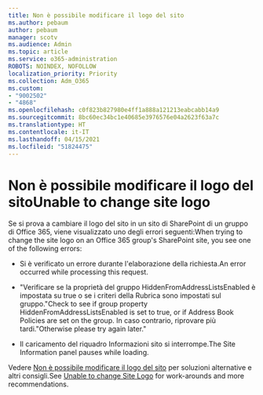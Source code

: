 ```yaml
---
title: Non è possibile modificare il logo del sito
ms.author: pebaum
author: pebaum
manager: scotv
ms.audience: Admin
ms.topic: article
ms.service: o365-administration
ROBOTS: NOINDEX, NOFOLLOW
localization_priority: Priority
ms.collection: Adm_O365
ms.custom:
- "9002502"
- "4868"
ms.openlocfilehash: c0f823b827980e4ff1a888a121213eabcabb14a9
ms.sourcegitcommit: 8bc60ec34bc1e40685e3976576e04a2623f63a7c
ms.translationtype: HT
ms.contentlocale: it-IT
ms.lasthandoff: 04/15/2021
ms.locfileid: "51824475"
---
```

# <a name="unable-to-change-site-logo"></a><span data-ttu-id="9ff48-102">Non è possibile modificare il logo del sito</span><span class="sxs-lookup"><span data-stu-id="9ff48-102">Unable to change site logo</span></span>

<span data-ttu-id="9ff48-103">Se si prova a cambiare il logo del sito in un sito di SharePoint di un gruppo di Office 365, viene visualizzato uno degli errori seguenti:</span><span class="sxs-lookup"><span data-stu-id="9ff48-103">When trying to change the site logo on an Office 365 group's SharePoint site, you see one of the following errors:</span></span>

- <span data-ttu-id="9ff48-104">Si è verificato un errore durante l'elaborazione della richiesta.</span><span class="sxs-lookup"><span data-stu-id="9ff48-104">An error occurred while processing this request.</span></span>

- <span data-ttu-id="9ff48-105">"Verificare se la proprietà del gruppo HiddenFromAddressListsEnabled è impostata su true o se i criteri della Rubrica sono impostati sul gruppo.</span><span class="sxs-lookup"><span data-stu-id="9ff48-105">"Check to see if group property HiddenFromAddressListsEnabled is set to true, or if Address Book Policies are set on the group.</span></span> <span data-ttu-id="9ff48-106">In caso contrario, riprovare più tardi."</span><span class="sxs-lookup"><span data-stu-id="9ff48-106">Otherwise please try again later."</span></span>

- <span data-ttu-id="9ff48-107">Il caricamento del riquadro Informazioni sito si interrompe.</span><span class="sxs-lookup"><span data-stu-id="9ff48-107">The Site Information panel pauses while loading.</span></span>

<span data-ttu-id="9ff48-108">Vedere [Non è possibile modificare il logo del sito](https://docs.microsoft.com/sharepoint/troubleshoot/sites/error-when-changing-o365-site-logo) per soluzioni alternative e altri consigli.</span><span class="sxs-lookup"><span data-stu-id="9ff48-108">See [Unable to change Site Logo](https://docs.microsoft.com/sharepoint/troubleshoot/sites/error-when-changing-o365-site-logo) for work-arounds and more recommendations.</span></span>
